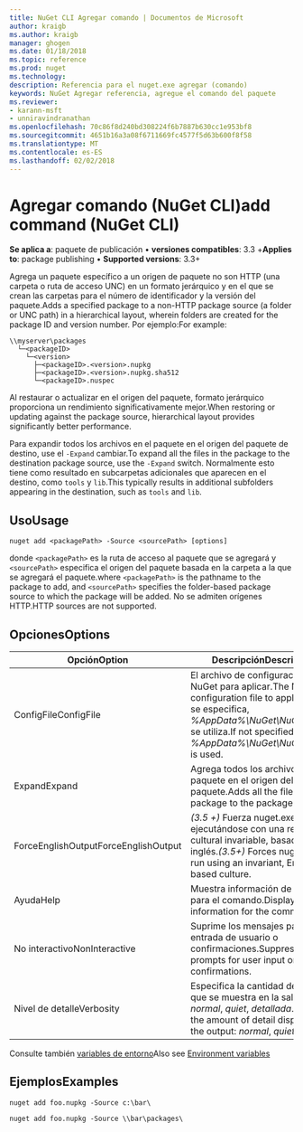 ```yaml
---
title: NuGet CLI Agregar comando | Documentos de Microsoft
author: kraigb
ms.author: kraigb
manager: ghogen
ms.date: 01/18/2018
ms.topic: reference
ms.prod: nuget
ms.technology: 
description: Referencia para el nuget.exe agregar (comando)
keywords: NuGet Agregar referencia, agregue el comando del paquete
ms.reviewer:
- karann-msft
- unniravindranathan
ms.openlocfilehash: 70c86f8d240bd308224f6b7887b630cc1e953bf8
ms.sourcegitcommit: 4651b16a3a08f6711669fc4577f5d63b600f8f58
ms.translationtype: MT
ms.contentlocale: es-ES
ms.lasthandoff: 02/02/2018
---
```

# <a name="add-command-nuget-cli"></a><span data-ttu-id="3d6bd-104">Agregar comando (NuGet CLI)</span><span class="sxs-lookup"><span data-stu-id="3d6bd-104">add command (NuGet CLI)</span></span>

<span data-ttu-id="3d6bd-105">**Se aplica a**: paquete de publicación &bullet; **versiones compatibles**: 3.3 +</span><span class="sxs-lookup"><span data-stu-id="3d6bd-105">**Applies to**: package publishing &bullet; **Supported versions**: 3.3+</span></span>

<span data-ttu-id="3d6bd-106">Agrega un paquete específico a un origen de paquete no son HTTP (una carpeta o ruta de acceso UNC) en un formato jerárquico y en el que se crean las carpetas para el número de identificador y la versión del paquete.</span><span class="sxs-lookup"><span data-stu-id="3d6bd-106">Adds a specified package to a non-HTTP package source (a folder or UNC path) in a hierarchical layout, wherein folders are created for the package ID and version number.</span></span> <span data-ttu-id="3d6bd-107">Por ejemplo:</span><span class="sxs-lookup"><span data-stu-id="3d6bd-107">For example:</span></span>

    \\myserver\packages
      └─<packageID>
        └─<version>
          ├─<packageID>.<version>.nupkg
          ├─<packageID>.<version>.nupkg.sha512
          └─<packageID>.nuspec

<span data-ttu-id="3d6bd-108">Al restaurar o actualizar en el origen del paquete, formato jerárquico proporciona un rendimiento significativamente mejor.</span><span class="sxs-lookup"><span data-stu-id="3d6bd-108">When restoring or updating against the package source, hierarchical layout provides significantly better performance.</span></span>

<span data-ttu-id="3d6bd-109">Para expandir todos los archivos en el paquete en el origen del paquete de destino, use el `-Expand` cambiar.</span><span class="sxs-lookup"><span data-stu-id="3d6bd-109">To expand all the files in the package to the destination package source, use the `-Expand` switch.</span></span> <span data-ttu-id="3d6bd-110">Normalmente esto tiene como resultado en subcarpetas adicionales que aparecen en el destino, como `tools` y `lib`.</span><span class="sxs-lookup"><span data-stu-id="3d6bd-110">This typically results in additional subfolders appearing in the destination, such as `tools` and `lib`.</span></span>

## <a name="usage"></a><span data-ttu-id="3d6bd-111">Uso</span><span class="sxs-lookup"><span data-stu-id="3d6bd-111">Usage</span></span>

```cli
nuget add <packagePath> -Source <sourcePath> [options]
```

<span data-ttu-id="3d6bd-112">donde `<packagePath>` es la ruta de acceso al paquete que se agregará y `<sourcePath>` especifica el origen del paquete basada en la carpeta a la que se agregará el paquete.</span><span class="sxs-lookup"><span data-stu-id="3d6bd-112">where `<packagePath>` is the pathname to the package to add, and `<sourcePath>` specifies the folder-based package source to which the package will be added.</span></span> <span data-ttu-id="3d6bd-113">No se admiten orígenes HTTP.</span><span class="sxs-lookup"><span data-stu-id="3d6bd-113">HTTP sources are not supported.</span></span>

## <a name="options"></a><span data-ttu-id="3d6bd-114">Opciones</span><span class="sxs-lookup"><span data-stu-id="3d6bd-114">Options</span></span>

| <span data-ttu-id="3d6bd-115">Opción</span><span class="sxs-lookup"><span data-stu-id="3d6bd-115">Option</span></span> | <span data-ttu-id="3d6bd-116">Descripción</span><span class="sxs-lookup"><span data-stu-id="3d6bd-116">Description</span></span> |
| --- | --- |
| <span data-ttu-id="3d6bd-117">ConfigFile</span><span class="sxs-lookup"><span data-stu-id="3d6bd-117">ConfigFile</span></span> | <span data-ttu-id="3d6bd-118">El archivo de configuración de NuGet para aplicar.</span><span class="sxs-lookup"><span data-stu-id="3d6bd-118">The NuGet configuration file to apply.</span></span> <span data-ttu-id="3d6bd-119">Si no se especifica, *%AppData%\NuGet\NuGet.Config* se utiliza.</span><span class="sxs-lookup"><span data-stu-id="3d6bd-119">If not specified, *%AppData%\NuGet\NuGet.Config* is used.</span></span>| 
| <span data-ttu-id="3d6bd-120">Expand</span><span class="sxs-lookup"><span data-stu-id="3d6bd-120">Expand</span></span> | <span data-ttu-id="3d6bd-121">Agrega todos los archivos en el paquete en el origen del paquete.</span><span class="sxs-lookup"><span data-stu-id="3d6bd-121">Adds all the files in the package to the package source.</span></span> |
| <span data-ttu-id="3d6bd-122">ForceEnglishOutput</span><span class="sxs-lookup"><span data-stu-id="3d6bd-122">ForceEnglishOutput</span></span> | <span data-ttu-id="3d6bd-123">*(3.5 +)*  Fuerza nuget.exe ejecutándose con una referencia cultural invariable, basados en el inglés.</span><span class="sxs-lookup"><span data-stu-id="3d6bd-123">*(3.5+)* Forces nuget.exe to run using an invariant, English-based culture.</span></span> |
| <span data-ttu-id="3d6bd-124">Ayuda</span><span class="sxs-lookup"><span data-stu-id="3d6bd-124">Help</span></span> | <span data-ttu-id="3d6bd-125">Muestra información de ayuda para el comando.</span><span class="sxs-lookup"><span data-stu-id="3d6bd-125">Displays help information for the command.</span></span> |
| <span data-ttu-id="3d6bd-126">No interactivo</span><span class="sxs-lookup"><span data-stu-id="3d6bd-126">NonInteractive</span></span> | <span data-ttu-id="3d6bd-127">Suprime los mensajes para la entrada de usuario o confirmaciones.</span><span class="sxs-lookup"><span data-stu-id="3d6bd-127">Suppresses prompts for user input or confirmations.</span></span> |
| <span data-ttu-id="3d6bd-128">Nivel de detalle</span><span class="sxs-lookup"><span data-stu-id="3d6bd-128">Verbosity</span></span> | <span data-ttu-id="3d6bd-129">Especifica la cantidad de detalle que se muestra en la salida: *normal*, *quiet*, *detallada*.</span><span class="sxs-lookup"><span data-stu-id="3d6bd-129">Specifies the amount of detail displayed in the output: *normal*, *quiet*, *detailed*.</span></span> |

<span data-ttu-id="3d6bd-130">Consulte también [variables de entorno](cli-ref-environment-variables.md)</span><span class="sxs-lookup"><span data-stu-id="3d6bd-130">Also see [Environment variables](cli-ref-environment-variables.md)</span></span>

## <a name="examples"></a><span data-ttu-id="3d6bd-131">Ejemplos</span><span class="sxs-lookup"><span data-stu-id="3d6bd-131">Examples</span></span>

```cli
nuget add foo.nupkg -Source c:\bar\

nuget add foo.nupkg -Source \\bar\packages\
```
